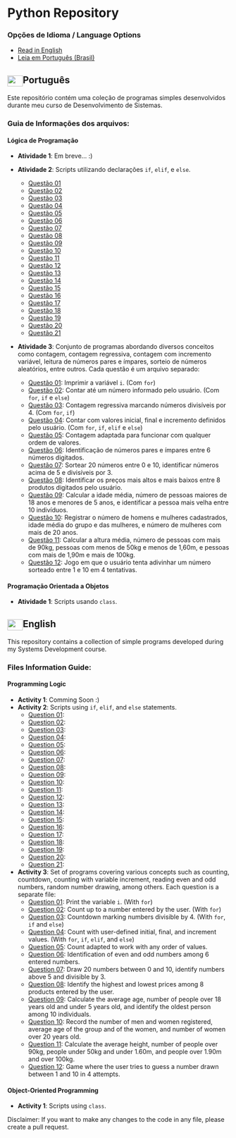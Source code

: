 # Python Repository

### Opções de Idioma / Language Options

- [Read in English](#english)
- [Leia em Português (Brasil)](#português)

## <img src="https://upload.wikimedia.org/wikipedia/commons/0/05/Flag_of_Brazil.svg" width="35" height="25" align="center">Português

Este repositório contém uma coleção de programas simples desenvolvidos durante meu curso de Desenvolvimento de Sistemas.

### Guia de Informações dos arquivos:

#### Lógica de Programação

- **Atividade 1**: Em breve... :)
- **Atividade 2**: Scripts utilizando declarações `if`, `elif`, e `else`.
  - [Questão 01](UC3%20-%20Logica%20de%20Programção/Atividade%202%20-%2020-05-24/questao_01.py)
  - [Questão 02](UC3%20-%20Logica%20de%20Programção/Atividade%202%20-%2020-05-24/questao_02.py)
  - [Questão 03](UC3%20-%20Logica%20de%20Programção/Atividade%202%20-%2020-05-24/questao_03.py)
  - [Questão 04](UC3%20-%20Logica%20de%20Programção/Atividade%202%20-%2020-05-24/questao_04.py)
  - [Questão 05](UC3%20-%20Logica%20de%20Programção/Atividade%202%20-%2020-05-24/questao_05.py)
  - [Questão 06](UC3%20-%20Logica%20de%20Programção/Atividade%202%20-%2020-05-24/questao_06.py)
  - [Questão 07](UC3%20-%20Logica%20de%20Programção/Atividade%202%20-%2020-05-24/questao_07.py)
  - [Questão 08](UC3%20-%20Logica%20de%20Programção/Atividade%202%20-%2020-05-24/questao_08.py)
  - [Questão 09](UC3%20-%20Logica%20de%20Programção/Atividade%202%20-%2020-05-24/questao_09.py)
  - [Questão 10](UC3%20-%20Logica%20de%20Programção/Atividade%202%20-%2020-05-24/questao_10.py)
  - [Questão 11](UC3%20-%20Logica%20de%20Programção/Atividade%202%20-%2020-05-24/questao_11.py)
  - [Questão 12](UC3%20-%20Logica%20de%20Programção/Atividade%202%20-%2020-05-24/questao_12.py)
  - [Questão 13](UC3%20-%20Logica%20de%20Programção/Atividade%202%20-%2020-05-24/questao_13.py)
  - [Questão 14](UC3%20-%20Logica%20de%20Programção/Atividade%202%20-%2020-05-24/questao_14.py)
  - [Questão 15](UC3%20-%20Logica%20de%20Programção/Atividade%202%20-%2020-05-24/questao_15.py)
  - [Questão 16](UC3%20-%20Logica%20de%20Programção/Atividade%202%20-%2020-05-24/questao_16.py)
  - [Questão 17](UC3%20-%20Logica%20de%20Programção/Atividade%202%20-%2020-05-24/questao_17.py)
  - [Questão 18](UC3%20-%20Logica%20de%20Programção/Atividade%202%20-%2020-05-24/questao_18.py)
  - [Questão 19](UC3%20-%20Logica%20de%20Programção/Atividade%202%20-%2020-05-24/questao_19.py)
  - [Questão 20](UC3%20-%20Logica%20de%20Programção/Atividade%202%20-%2020-05-24/questao_20.py)
  - [Questão 21](UC3%20-%20Logica%20de%20Programção/Atividade%202%20-%2020-05-24/questao_21.py)

- **Atividade 3**: Conjunto de programas abordando diversos conceitos como contagem, contagem regressiva, contagem com incremento variável, leitura de números pares e ímpares, sorteio de números aleatórios, entre outros. Cada questão é um arquivo separado:
  - [Questão 01](UC3%20-%20Logica%20de%20Programção/Atividade%203%20-%2024-05-24/questao_01.py): Imprimir a variável `i`. (Com `for`)
  - [Questão 02](UC3%20-%20Logica%20de%20Programção/Atividade%203%20-%2024-05-24/questao_02.py): Contar até um número informado pelo usuário. (Com `for`, `if` e `else`)
  - [Questão 03](UC3%20-%20Logica%20de%20Programção/Atividade%203%20-%2024-05-24/questao_03.py): Contagem regressiva marcando números divisíveis por 4. (Com `for`, `if`)
  - [Questão 04](UC3%20-%20Logica%20de%20Programção/Atividade%203%20-%2024-05-24/questao_04.py): Contar com valores inicial, final e incremento definidos pelo usuário. (Com `for`, `if`, `elif` e `else`)
  - [Questão 05](UC3%20-%20Logica%20de%20Programção/Atividade%203%20-%2024-05-24/questao_05.py): Contagem adaptada para funcionar com qualquer ordem de valores.
  - [Questão 06](UC3%20-%20Logica%20de%20Programção/Atividade%203%20-%2024-05-24/questao_06.py): Identificação de números pares e ímpares entre 6 números digitados.
  - [Questão 07](UC3%20-%20Logica%20de%20Programção/Atividade%203%20-%2024-05-24/questao_07.py): Sortear 20 números entre 0 e 10, identificar números acima de 5 e divisíveis por 3.
  - [Questão 08](UC3%20-%20Logica%20de%20Programção/Atividade%203%20-%2024-05-24/questao_08.py): Identificar os preços mais altos e mais baixos entre 8 produtos digitados pelo usuário.
  - [Questão 09](UC3%20-%20Logica%20de%20Programção/Atividade%203%20-%2024-05-24/questao_09.py): Calcular a idade média, número de pessoas maiores de 18 anos e menores de 5 anos, e identificar a pessoa mais velha entre 10 indivíduos.
  - [Questão 10](UC3%20-%20Logica%20de%20Programção/Atividade%203%20-%2024-05-24/questao_10.py): Registrar o número de homens e mulheres cadastrados, idade média do grupo e das mulheres, e número de mulheres com mais de 20 anos.
  - [Questão 11](UC3%20-%20Logica%20de%20Programção/Atividade%203%20-%2024-05-24/questao_11.py): Calcular a altura média, número de pessoas com mais de 90kg, pessoas com menos de 50kg e menos de 1,60m, e pessoas com mais de 1,90m e mais de 100kg.
  - [Questão 12](UC3%20-%20Logica%20de%20Programção/Atividade%203%20-%2024-05-24/questao_12.py): Jogo em que o usuário tenta adivinhar um número sorteado entre 1 e 10 em 4 tentativas.

#### Programação Orientada a Objetos

- **Atividade 1**: Scripts usando `class`.


## <img src="https://upload.wikimedia.org/wikipedia/en/a/a4/Flag_of_the_United_States.svg" width="35" height="25" align="center">English

This repository contains a collection of simple programs developed during my Systems Development course.

### Files Information Guide:

#### Programming Logic
- **Activity 1**: Comming Soon :)
- **Activity 2**: Scripts using `if`, `elif`, and `else` statements.
  -  [Question 01](UC3%20-%20Logica%20de%20Programção/Atividade%202%20-%2020-05-24/questao_01.py): 
  -  [Question 02](UC3%20-%20Logica%20de%20Programção/Atividade%202%20-%2020-05-24/questao_02.py): 
  -  [Question 03](UC3%20-%20Logica%20de%20Programção/Atividade%202%20-%2020-05-24/questao_03.py): 
  -  [Question 04](UC3%20-%20Logica%20de%20Programção/Atividade%202%20-%2020-05-24/questao_04.py): 
  -  [Question 05](UC3%20-%20Logica%20de%20Programção/Atividade%202%20-%2020-05-24/questao_05.py): 
  -  [Question 06](UC3%20-%20Logica%20de%20Programção/Atividade%202%20-%2020-05-24/questao_06.py): 
  -  [Question 07](UC3%20-%20Logica%20de%20Programção/Atividade%202%20-%2020-05-24/questao_07.py): 
  -  [Question 08](UC3%20-%20Logica%20de%20Programção/Atividade%202%20-%2020-05-24/questao_08.py):
  -  [Question 09](UC3%20-%20Logica%20de%20Programção/Atividade%202%20-%2020-05-24/questao_09.py):
  -  [Question 10](UC3%20-%20Logica%20de%20Programção/Atividade%202%20-%2020-05-24/questao_10.py):
  -  [Question 11](UC3%20-%20Logica%20de%20Programção/Atividade%202%20-%2020-05-24/questao_11.py):
  -  [Question 12](UC3%20-%20Logica%20de%20Programção/Atividade%202%20-%2020-05-24/questao_12.py):
  -  [Question 13](UC3%20-%20Logica%20de%20Programção/Atividade%202%20-%2020-05-24/questao_13.py):
  -  [Question 14](UC3%20-%20Logica%20de%20Programção/Atividade%202%20-%2020-05-24/questao_14.py):
  -  [Question 15](UC3%20-%20Logica%20de%20Programção/Atividade%202%20-%2020-05-24/questao_15.py):
  -  [Question 16](UC3%20-%20Logica%20de%20Programção/Atividade%202%20-%2020-05-24/questao_16.py):
  -  [Question 17](UC3%20-%20Logica%20de%20Programção/Atividade%202%20-%2020-05-24/questao_17.py):
  -  [Question 18](UC3%20-%20Logica%20de%20Programção/Atividade%202%20-%2020-05-24/questao_18.py):
  -  [Question 19](UC3%20-%20Logica%20de%20Programção/Atividade%202%20-%2020-05-24/questao_19.py):
  -  [Question 20](UC3%20-%20Logica%20de%20Programção/Atividade%202%20-%2020-05-24/questao_20.py):
  -  [Question 21](UC3%20-%20Logica%20de%20Programção/Atividade%202%20-%2020-05-24/questao_21.py):
- **Activity 3**: Set of programs covering various concepts such as counting, countdown, counting with variable increment, reading even and odd numbers, random number drawing, among others. Each question is a separate file:
  - [Question 01](UC3%20-%20Logica%20de%20Programção/Atividade%203%20-%2024-05-24/questao_01.py): Print the variable `i`. (With `for`)
  - [Question 02](UC3%20-%20Logica%20de%20Programção/Atividade%203%20-%2024-05-24/questao_02.py): Count up to a number entered by the user. (With `for`)
  - [Question 03](UC3%20-%20Logica%20de%20Programção/Atividade%203%20-%2024-05-24/questao_03.py): Countdown marking numbers divisible by 4. (With `for`, `if` and `else`)
  - [Question 04](UC3%20-%20Logica%20de%20Programção/Atividade%203%20-%2024-05-24/questao_04.py): Count with user-defined initial, final, and increment values. (With `for`, `if`, `elif`, and `else`)
  - [Question 05](UC3%20-%20Logica%20de%20Programção/Atividade%203%20-%2024-05-24/questao_05.py): Count adapted to work with any order of values.
  - [Question 06](UC3%20-%20Logica%20de%20Programção/Atividade%203%20-%2024-05-24/questao_06.py): Identification of even and odd numbers among 6 entered numbers.
  - [Question 07](UC3%20-%20Logica%20de%20Programção/Atividade%203%20-%2024-05-24/questao_07.py): Draw 20 numbers between 0 and 10, identify numbers above 5 and divisible by 3.
  - [Question 08](UC3%20-%20Logica%20de%20Programção/Atividade%203%20-%2024-05-24/questao_08.py): Identify the highest and lowest prices among 8 products entered by the user.
  - [Question 09](UC3%20-%20Logica%20de%20Programção/Atividade%203%20-%2024-05-24/questao_09.py): Calculate the average age, number of people over 18 years old and under 5 years old, and identify the oldest person among 10 individuals.
  - [Question 10](UC3%20-%20Logica%20de%20Programção/Atividade%203%20-%2024-05-24/questao_10.py): Record the number of men and women registered, average age of the group and of the women, and number of women over 20 years old.
  - [Question 11](UC3%20-%20Logica%20de%20Programção/Atividade%203%20-%2024-05-24/questao_11.py): Calculate the average height, number of people over 90kg, people under 50kg and under 1.60m, and people over 1.90m and over 100kg.
  - [Question 12](UC3%20-%20Logica%20de%20Programção/Atividade%203%20-%2024-05-24/questao_12.py): Game where the user tries to guess a number drawn between 1 and 10 in 4 attempts.

#### Object-Oriented Programming
- **Activity 1**: Scripts using `class`.

Disclaimer: If you want to make any changes to the code in any file, please create a pull request.
